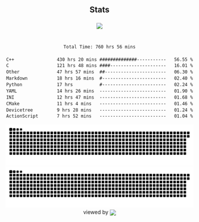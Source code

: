 


<div align="center">

## Stats
<img style="margin: 5px;" src="https://github-readme-stats.vercel.app/api?username=Sylensky&hide=stars&cache_seconds=1800&count_private=true&show_icons=true&include_all_commits=true&hide_border=false&theme=github_dark"/>
</div><br>

<div align="center">

<!--START_SECTION:waka-->

```txt
Total Time: 760 hrs 56 mins

C++                430 hrs 20 mins ##############-----------   56.55 %
C                  121 hrs 48 mins ####---------------------   16.01 %
Other              47 hrs 57 mins  ##-----------------------   06.30 %
Markdown           18 hrs 16 mins  #------------------------   02.40 %
Python             17 hrs          #------------------------   02.24 %
YAML               14 hrs 26 mins  -------------------------   01.90 %
INI                12 hrs 47 mins  -------------------------   01.68 %
CMake              11 hrs 4 mins   -------------------------   01.46 %
Devicetree         9 hrs 28 mins   -------------------------   01.24 %
ActionScript       7 hrs 52 mins   -------------------------   01.04 %
```

<!--END_SECTION:waka-->

</div>

<div align="center">
<img src="https://raw.githubusercontent.com/Sylensky/Sylensky/animation/github-contribution-grid-blue-snake-dark.svg#gh-dark-mode-only"/>
<img src="https://raw.githubusercontent.com/Sylensky/Sylensky/animation/github-contribution-grid-snake.svg#gh-light-mode-only"/>
</div>

<div align="center">
viewed by <img src="https://visitor-badge.laobi.icu/badge?page_id=Sylensky.Sylensky" align="center" height="20" width="" />
</div>
